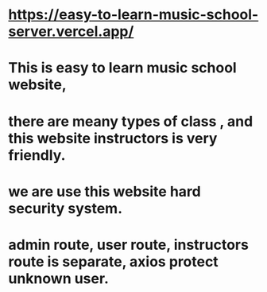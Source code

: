 # https://easy-to-learn-music-school-server.vercel.app/


# This is easy to learn music school website,
# there are meany types of class , and this website instructors is very friendly.


# we are use this website hard security system.

# admin route, user route, instructors route is separate, axios protect unknown user.
